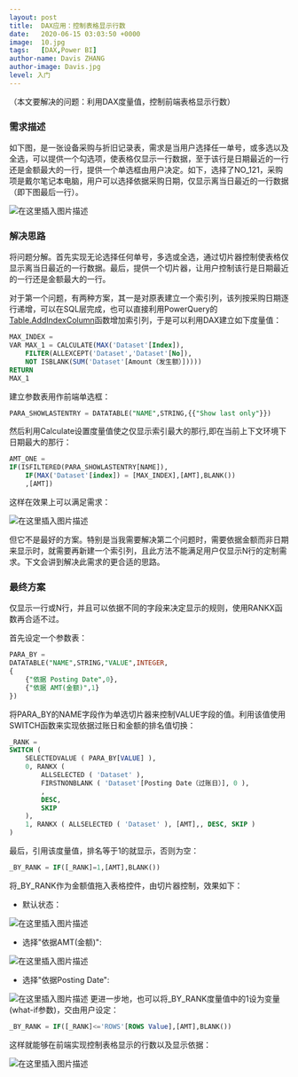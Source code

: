 ```yaml
---
layout: post
title:  DAX应用：控制表格显示行数
date:   2020-06-15 03:03:50 +0000
image:  10.jpg
tags:   [DAX,Power BI]
author-name: Davis ZHANG
author-image: Davis.jpg
level: 入门
---
```


（本文要解决的问题：利用DAX度量值，控制前端表格显示行数）

### 需求描述

如下图，是一张设备采购与折旧记录表，需求是当用户选择任一单号，或多选以及全选，可以提供一个勾选项，使表格仅显示一行数据，至于该行是日期最近的一行还是金额最大的一行，提供一个单选框由用户决定。如下，选择了NO_121，采购项是戴尔笔记本电脑，用户可以选择依据采购日期，仅显示离当日最近的一行数据（即下图最后一行）。

![在这里插入图片描述](https://img-blog.csdnimg.cn/20200615134002518.png?x-oss-process=image/watermark,type_ZmFuZ3poZW5naGVpdGk,shadow_10,text_RC1CSSB8IERhdmlzIG9uIEJJ,size_16,color_FFFFFF,t_70)

### 解决思路

将问题分解。首先实现无论选择任何单号，多选或全选，通过切片器控制使表格仅显示离当日最近的一行数据。最后，提供一个切片器，让用户控制该行是日期最近的一行还是金额最大的一行。

对于第一个问题，有两种方案，其一是对原表建立一个索引列，该列按采购日期逐行递增，可以在SQL层完成，也可以直接利用PowerQuery的[Table.AddIndexColumn](https://docs.microsoft.com/en-us/powerquery-m/table-addindexcolumn)函数增加索引列，于是可以利用DAX建立如下度量值：

```SQL
MAX_INDEX = 
VAR MAX_1 = CALCULATE(MAX('Dataset'[Index]),
	FILTER(ALLEXCEPT('Dataset','Dataset'[No]),
	NOT ISBLANK(SUM('Dataset'[Amount（发生额）]))))
RETURN 
MAX_1
```

建立参数表用作前端单选框：

```SQL
PARA_SHOWLASTENTRY = DATATABLE("NAME",STRING,{{"Show last only"}})
```

然后利用Calculate设置度量值使之仅显示索引最大的那行,即在当前上下文环境下日期最大的那行：

```SQL
AMT_ONE = 
IF(ISFILTERED(PARA_SHOWLASTENTRY[NAME]),
    IF(MAX('Dataset'[index]) = [MAX_INDEX],[AMT],BLANK())
    ,[AMT])
```

这样在效果上可以满足需求：

![在这里插入图片描述](https://img-blog.csdnimg.cn/20200615142847484.png?x-oss-process=image/watermark,type_ZmFuZ3poZW5naGVpdGk,shadow_10,text_RC1CSSB8IERhdmlzIG9uIEJJ,size_16,color_FFFFFF,t_70)

但它不是最好的方案。特别是当我需要解决第二个问题时，需要依据金额而非日期来显示时，就需要再新建一个索引列，且此方法不能满足用户仅显示N行的定制需求。下文会讲到解决此需求的更合适的思路。

### 最终方案

仅显示一行或N行，并且可以依据不同的字段来决定显示的规则，使用RANKX函数再合适不过。

首先设定一个参数表：

```SQL
PARA_BY = 
DATATABLE("NAME",STRING,"VALUE",INTEGER,
{
    {"依据 Posting Date",0},
    {"依据 AMT(金额)",1}
})
```

将PARA_BY的NAME字段作为单选切片器来控制VALUE字段的值。利用该值使用SWITCH函数来实现依据过账日和金额的排名值切换：

```SQL
_RANK =
SWITCH (
    SELECTEDVALUE ( PARA_BY[VALUE] ),
    0, RANKX (
        ALLSELECTED ( 'Dataset' ),
        FIRSTNONBLANK ( 'Dataset'[Posting Date（过账日）], 0 ),
        ,
        DESC,
        SKIP
    ),
    1, RANKX ( ALLSELECTED ( 'Dataset' ), [AMT],, DESC, SKIP )
)

```

最后，引用该度量值，排名等于1的就显示，否则为空：

```SQL
_BY_RANK = IF([_RANK]=1,[AMT],BLANK())
```

将_BY_RANK作为金额值拖入表格控件，由切片器控制，效果如下：

- 默认状态：

![在这里插入图片描述](https://img-blog.csdnimg.cn/20200615154253691.png?x-oss-process=image/watermark,type_ZmFuZ3poZW5naGVpdGk,shadow_10,text_RC1CSSB8IERhdmlzIG9uIEJJ,size_16,color_FFFFFF,t_70)

- 选择"依据AMT(金额)":

![在这里插入图片描述](https://img-blog.csdnimg.cn/2020061515434129.png)

- 选择"依据Posting Date":

![在这里插入图片描述](https://img-blog.csdnimg.cn/2020061515443219.png)
更进一步地，也可以将_BY_RANK度量值中的1设为变量(what-if参数)，交由用户设定：

```SQL
_BY_RANK = IF([_RANK]<='ROWS'[ROWS Value],[AMT],BLANK())
```

这样就能够在前端实现控制表格显示的行数以及显示依据：

![在这里插入图片描述](https://img-blog.csdnimg.cn/20200615155242230.png?x-oss-process=image/watermark,type_ZmFuZ3poZW5naGVpdGk,shadow_10,text_RC1CSSB8IERhdmlzIG9uIEJJ,size_16,color_FFFFFF,t_70)